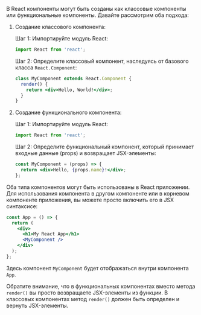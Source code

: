 В React компоненты могут быть созданы как классовые компоненты или функциональные компоненты. Давайте рассмотрим оба подхода:

1. Создание классового компонента:

   Шаг 1: Импортируйте модуль React:
   ```jsx
   import React from 'react';
   ```

   Шаг 2: Определите классовый компонент, наследуясь от базового класса `React.Component`:
   ```jsx
   class MyComponent extends React.Component {
     render() {
       return <div>Hello, World!</div>;
     }
   }
   ```

2. Создание функционального компонента:

   Шаг 1: Импортируйте модуль React:
   ```jsx
   import React from 'react';
   ```

   Шаг 2: Определите функциональный компонент, который принимает входные данные (props) и возвращает JSX-элементы:
   ```jsx
   const MyComponent = (props) => {
     return <div>Hello, {props.name}!</div>;
   };
   ```

Оба типа компонентов могут быть использованы в React приложении. Для использования компонента в другом компоненте или в корневом компоненте приложения, вы можете просто включить его в JSX синтаксисе:

```jsx
const App = () => {
  return (
    <div>
      <h1>My React App</h1>
      <MyComponent />
    </div>
  );
};
```

Здесь компонент `MyComponent` будет отображаться внутри компонента `App`.

Обратите внимание, что в функциональных компонентах вместо метода `render()` вы просто возвращаете JSX-элементы из функции. В классовых компонентах метод `render()` должен быть определен и вернуть JSX-элементы.